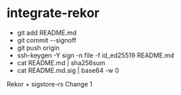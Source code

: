 # integrate-rekor

- git add README.md
- git commit --signoff
- git push origin
- ssh-keygen -Y sign -n file -f id_ed25519 README.md
- cat README.md | sha256sum
- cat README.md.sig | base64 -w 0

Rekor + sigstore-rs
Change 1